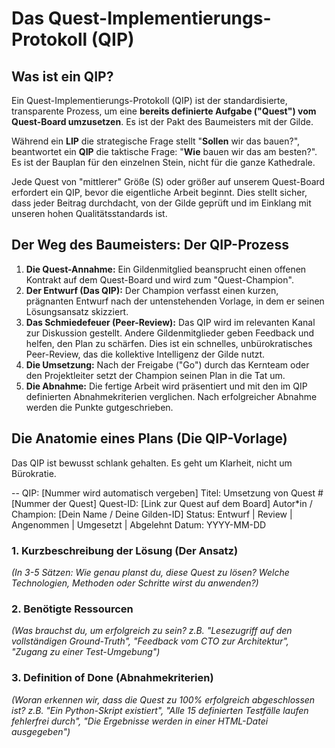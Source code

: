 # Das Quest-Implementierungs-Protokoll (QIP)

## Was ist ein QIP?

Ein Quest-Implementierungs-Protokoll (QIP) ist der standardisierte, transparente Prozess, um eine **bereits definierte Aufgabe ("Quest") vom Quest-Board umzusetzen**. Es ist der Pakt des Baumeisters mit der Gilde.

Während ein **LIP** die strategische Frage stellt "**Sollen** wir das bauen?", beantwortet ein **QIP** die taktische Frage: "**Wie** bauen wir das am besten?". Es ist der Bauplan für den einzelnen Stein, nicht für die ganze Kathedrale.

Jede Quest von "mittlerer" Größe (S) oder größer auf unserem Quest-Board erfordert ein QIP, bevor die eigentliche Arbeit beginnt. Dies stellt sicher, dass jeder Beitrag durchdacht, von der Gilde geprüft und im Einklang mit unseren hohen Qualitätsstandards ist.

## Der Weg des Baumeisters: Der QIP-Prozess

1.  **Die Quest-Annahme:** Ein Gildenmitglied beansprucht einen offenen Kontrakt auf dem Quest-Board und wird zum "Quest-Champion".
2.  **Der Entwurf (Das QIP):** Der Champion verfasst einen kurzen, prägnanten Entwurf nach der untenstehenden Vorlage, in dem er seinen Lösungsansatz skizziert.
3.  **Das Schmiedefeuer (Peer-Review):** Das QIP wird im relevanten Kanal zur Diskussion gestellt. Andere Gildenmitglieder geben Feedback und helfen, den Plan zu schärfen. Dies ist ein schnelles, unbürokratisches Peer-Review, das die kollektive Intelligenz der Gilde nutzt.
4.  **Die Umsetzung:** Nach der Freigabe ("Go") durch das Kernteam oder den Projektleiter setzt der Champion seinen Plan in die Tat um.
5.  **Die Abnahme:** Die fertige Arbeit wird präsentiert und mit den im QIP definierten Abnahmekriterien verglichen. Nach erfolgreicher Abnahme werden die Punkte gutgeschrieben.

## Die Anatomie eines Plans (Die QIP-Vorlage)

Das QIP ist bewusst schlank gehalten. Es geht um Klarheit, nicht um Bürokratie.

--
QIP: [Nummer wird automatisch vergeben] 
Titel: Umsetzung von Quest #[Nummer der Quest] 
Quest-ID: [Link zur Quest auf dem Board] 
Autor*in / Champion: [Dein Name / Deine Gilden-ID] 
Status: Entwurf | Review | Angenommen | Umgesetzt | 
Abgelehnt Datum: YYYY-MM-DD

### 1. Kurzbeschreibung der Lösung (Der Ansatz)

_(In 3-5 Sätzen: Wie genau planst du, diese Quest zu lösen? Welche Technologien, Methoden oder Schritte wirst du anwenden?)_

### 2. Benötigte Ressourcen

_(Was brauchst du, um erfolgreich zu sein? z.B. "Lesezugriff auf den vollständigen Ground-Truth", "Feedback vom CTO zur Architektur", "Zugang zu einer Test-Umgebung")_

### 3. Definition of Done (Abnahmekriterien)

_(Woran erkennen wir, dass die Quest zu 100% erfolgreich abgeschlossen ist? z.B. "Ein Python-Skript existiert", "Alle 15 definierten Testfälle laufen fehlerfrei durch", "Die Ergebnisse werden in einer HTML-Datei ausgegeben")_
